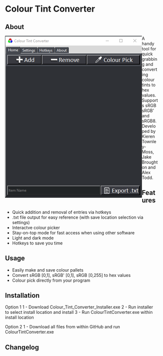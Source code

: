 # Colour Tint Converter

## About

<img align="left" src="read_me_images/UI_PIC.PNG">

A handy tool for quick grabbing and converting colour tints to hex values. Supports sRGB
sRGB' and sRGB8. Developed by Kieren Townley-Moss, Jake Broughton and Alex Todd.

## Features

- Quick addition and removal of entries via hotkeys
- .txt file output for easy reference (with save location selection via settings)
- Interactve colour picker 
- Stay-on-top mode for fast access when using other software
- Light and dark mode
- Hotkeys to save you time

## Usage
- Easily make and save colour pallets
- Convert sRGB [0,1], sRGB' [0,1], sRGB [0,255] to hex values
- Colour pick directly from your program



## Installation
Option 1
1 - Download Colour_Tint_Converter_Installer.exe
2 - Run installer to select install location and install
3 - Run ColourTintConverter.exe within install location

Option 2
1 - Download all files from within GitHub and run ColourTintConverter.exe

## Changelog
